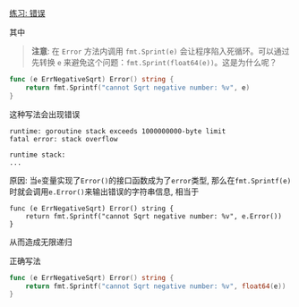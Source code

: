 [练习: 错误](https://tour.go-zh.org/methods/20)

其中
> **注意**: 在 `Error` 方法内调用 `fmt.Sprint(e)` 会让程序陷入死循环。可以通过先转换 `e` 来避免这个问题：`fmt.Sprint(float64(e))`。这是为什么呢？

```go
func (e ErrNegativeSqrt) Error() string {
	return fmt.Sprintf("cannot Sqrt negative number: %v", e)
}
```
这种写法会出现错误
```
runtime: goroutine stack exceeds 1000000000-byte limit
fatal error: stack overflow

runtime stack:
...
```

原因: 当`e`变量实现了`Error()`的接口函数成为了`error`类型, 那么在`fmt.Sprintf(e)`时就会调用`e.Error()`来输出错误的字符串信息, 相当于
```
func (e ErrNegativeSqrt) Error() string {
	return fmt.Sprintf("cannot Sqrt negative number: %v", e.Error())
}
```
从而造成无限递归

正确写法
```go
func (e ErrNegativeSqrt) Error() string {
	return fmt.Sprintf("cannot Sqrt negative number: %v", float64(e))
}
```

